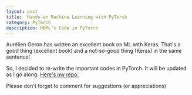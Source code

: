 ```yaml
---
layout: post
title:  Hands-on Machine Learning with PyTorch
category: PyTorch 
description: HOML's Code in PyTorch
---
```


Aurélien Geron has written an excellent book on ML with Keras. That's a good thing (excellent book) and a not-so-good thing (Keras) in the same sentence!

So, I decided to re-write the important codes in PyTorch. It will be updated as I go along. [Here's my repo.](https://github.com/mmg10/homl)


Please don't forget to comment for suggestions (or appreciations)  
